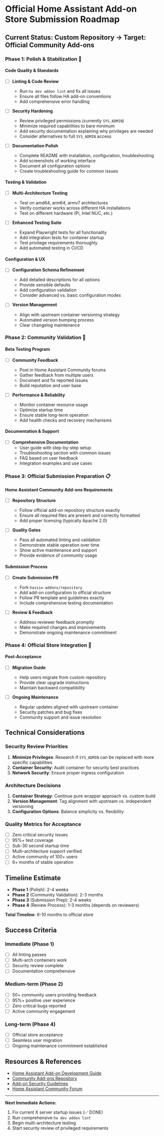 # Official Home Assistant Add-on Store Submission Roadmap

## Current Status: Custom Repository → Target: Official Community Add-ons

### Phase 1: Polish & Stabilization 🔧

#### Code Quality & Standards
- [ ] **Linting & Code Review**
  - Run `ha dev addon lint` and fix all issues
  - Ensure all files follow HA add-on conventions
  - Add comprehensive error handling

- [ ] **Security Hardening**
  - Review privileged permissions (currently `SYS_ADMIN`)
  - Minimize required capabilities to bare minimum
  - Add security documentation explaining why privileges are needed
  - Consider alternatives to full `SYS_ADMIN` access

- [ ] **Documentation Polish**
  - Complete README with installation, configuration, troubleshooting
  - Add screenshots of working interface
  - Document all configuration options
  - Create troubleshooting guide for common issues

#### Testing & Validation
- [ ] **Multi-Architecture Testing**
  - Test on amd64, arm64, armv7 architectures
  - Verify container works across different HA installations
  - Test on different hardware (Pi, Intel NUC, etc.)

- [ ] **Enhanced Testing Suite**
  - Expand Playwright tests for all functionality
  - Add integration tests for container startup
  - Test privilege requirements thoroughly
  - Add automated testing in CI/CD

#### Configuration & UX
- [ ] **Configuration Schema Refinement**
  - Add detailed descriptions for all options
  - Provide sensible defaults
  - Add configuration validation
  - Consider advanced vs. basic configuration modes

- [ ] **Version Management**
  - Align with upstream container versioning strategy
  - Automated version bumping process
  - Clear changelog maintenance

### Phase 2: Community Validation 🧪

#### Beta Testing Program
- [ ] **Community Feedback**
  - Post in Home Assistant Community forums
  - Gather feedback from multiple users
  - Document and fix reported issues
  - Build reputation and user base

- [ ] **Performance & Reliability**
  - Monitor container resource usage
  - Optimize startup time
  - Ensure stable long-term operation
  - Add health checks and recovery mechanisms

#### Documentation & Support
- [ ] **Comprehensive Documentation**
  - User guide with step-by-step setup
  - Troubleshooting section with common issues
  - FAQ based on user feedback
  - Integration examples and use cases

### Phase 3: Official Submission Preparation 📋

#### Home Assistant Community Add-ons Requirements
- [ ] **Repository Structure**
  - Follow official add-on repository structure exactly
  - Ensure all required files are present and correctly formatted
  - Add proper licensing (typically Apache 2.0)

- [ ] **Quality Gates**
  - Pass all automated linting and validation
  - Demonstrate stable operation over time
  - Show active maintenance and support
  - Provide evidence of community usage

#### Submission Process
- [ ] **Create Submission PR**
  - Fork `hassio-addons/repository`
  - Add add-on configuration to official structure
  - Follow PR template and guidelines exactly
  - Include comprehensive testing documentation

- [ ] **Review & Feedback**
  - Address reviewer feedback promptly
  - Make required changes and improvements
  - Demonstrate ongoing maintenance commitment

### Phase 4: Official Store Integration 🏪

#### Post-Acceptance
- [ ] **Migration Guide**
  - Help users migrate from custom repository
  - Provide clear upgrade instructions
  - Maintain backward compatibility

- [ ] **Ongoing Maintenance**
  - Regular updates aligned with upstream container
  - Security patches and bug fixes
  - Community support and issue resolution

## Technical Considerations

### Security Review Priorities
1. **Minimize Privileges**: Research if `SYS_ADMIN` can be replaced with more specific capabilities
2. **Container Security**: Audit container for security best practices
3. **Network Security**: Ensure proper ingress configuration

### Architecture Decisions
1. **Container Strategy**: Continue pure wrapper approach vs. custom build
2. **Version Management**: Tag alignment with upstream vs. independent versioning
3. **Configuration Options**: Balance simplicity vs. flexibility

### Quality Metrics for Acceptance
- [ ] Zero critical security issues
- [ ] 95%+ test coverage
- [ ] Sub-30 second startup time
- [ ] Multi-architecture support verified
- [ ] Active community of 100+ users
- [ ] 6+ months of stable operation

## Timeline Estimate

- **Phase 1** (Polish): 2-4 weeks
- **Phase 2** (Community Validation): 2-3 months
- **Phase 3** (Submission Prep): 2-4 weeks
- **Phase 4** (Review Process): 1-3 months (depends on reviewers)

**Total Timeline**: 6-10 months to official store

## Success Criteria

### Immediate (Phase 1)
- [ ] All linting passes
- [ ] Multi-arch containers work
- [ ] Security review complete
- [ ] Documentation comprehensive

### Medium-term (Phase 2)
- [ ] 50+ community users providing feedback
- [ ] 95%+ positive user experience
- [ ] Zero critical bugs reported
- [ ] Active community engagement

### Long-term (Phase 4)
- [ ] Official store acceptance
- [ ] Seamless user migration
- [ ] Ongoing maintenance commitment established

## Resources & References

- [Home Assistant Add-on Development Guide](https://developers.home-assistant.io/docs/add-ons/)
- [Community Add-ons Repository](https://github.com/hassio-addons/repository)
- [Add-on Security Guidelines](https://developers.home-assistant.io/docs/add-ons/security/)
- [Home Assistant Community Forum](https://community.home-assistant.io/)

---

**Next Immediate Actions:**
1. Fix current X server startup issues (✅ DONE)
2. Run comprehensive `ha dev addon lint`
3. Begin multi-architecture testing
4. Start security review of privileged requirements
